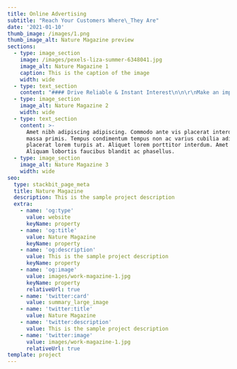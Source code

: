 ```yaml
---
title: Online Advertising
subtitle: "Reach Your Customers Where\_They Are"
date: '2021-01-10'
thumb_image: /images/1.png
thumb_image_alt: Nature Magazine preview
sections:
  - type: image_section
    image: /images/pexels-liza-summer-6348041.jpg
    image_alt: Nature Magazine 1
    caption: This is the caption of the image
    width: wide
  - type: text_section
    content: "#### Drive Reliable & Instant Interest\n\n\r\nMake an impact on your marketing quickly by combing ad strategy, ad targeting and campaign planning to build an instant marketing funnel!\n\n\n\n#### Reach A Wider Target Audience&#xD;&#xA;\n\nOnline Ad Campaigns can reach a global market with detailed targeting abilities and many specialized ad networks to choose from.\n\n\n\n#### Consistent & Measurable Traffic&#xD;&#xA;\n\nSending ad traffic to a high-converting landing page or website can be a powerful method for reaching your marketing goals, on demand!\n"
  - type: image_section
    image_alt: Nature Magazine 2
    width: wide
  - type: text_section
    content: >-
      Amet nibh adipiscing adipiscing. Commodo ante vis placerat interdum massa
      massa primis. Tempus condimentum tempus non ac varius cubilia adipiscing
      placerat lorem turpis at. Aliquet lorem porttitor interdum. Amet lacus.
      Aliquam lobortis faucibus blandit ac phasellus.
  - type: image_section
    image_alt: Nature Magazine 3
    width: wide
seo:
  type: stackbit_page_meta
  title: Nature Magazine
  description: This is the sample project description
  extra:
    - name: 'og:type'
      value: website
      keyName: property
    - name: 'og:title'
      value: Nature Magazine
      keyName: property
    - name: 'og:description'
      value: This is the sample project description
      keyName: property
    - name: 'og:image'
      value: images/work-magazine-1.jpg
      keyName: property
      relativeUrl: true
    - name: 'twitter:card'
      value: summary_large_image
    - name: 'twitter:title'
      value: Nature Magazine
    - name: 'twitter:description'
      value: This is the sample project description
    - name: 'twitter:image'
      value: images/work-magazine-1.jpg
      relativeUrl: true
template: project
---
```

